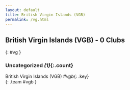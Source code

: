 ```yaml
---
layout: default
title: British Virgin Islands (VGB)
permalink: /vg.html
---
```



## British Virgin Islands (VGB) - 0 Clubs
{: #vg }









### Uncategorized _(1)_{:.count}


British Virgin Islands  (VGB)  _#vgb_{: .key} <br>
{: .team #vgb }


 
